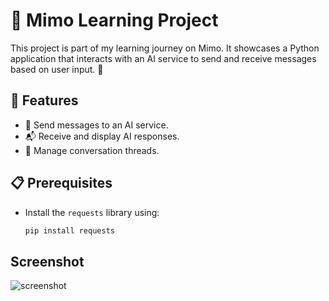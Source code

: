 # 🌟 Mimo Learning Project

This project is part of my learning journey on Mimo. It showcases a Python application that interacts with an AI service to send and receive messages based on user input. 🤖

## 🔧 Features

- 📨 Send messages to an AI service.
- 📬 Receive and display AI responses.
- 🔄 Manage conversation threads.

## 📋 Prerequisites

- Install the `requests` library using:
  ```bash
  pip install requests

## Screenshot
<img src="https://github.com/gemgeek/gems-digital-journal/blob/main/assets/GPT%20clone.png" alt="screenshot">
